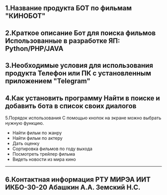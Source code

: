 1.Название продукта 
 БОТ по фильмам "КИНОБОТ"
--------------------------------------------------------------------------
2.Краткое описание
 Бот для поиска фильмов
 Использованные в разработке ЯП:
 Python/PHP/JAVA
--------------------------------------------------------------------------
3.Необходимые условия для использования продукта
Телефон или ПК с установленным приложением "Telegram"
--------------------------------------------------------------------------
4.Как установить программу
Найти в поиске и добавить бота в список своих диалогов
--------------------------------------------------------------------------
5.Порядок использования
С помощью кнопок на экране можно выбрать нужную функцию. 
- Найти фильм по жанру
- Найти фильм по актеру
- Дать оценку
- Сортировка фильмов по году выхода
- Посмотреть трейлер фильма
- Видеть новости из мира кино
--------------------------------------------------------------------------
6.Контактная информация
РТУ МИРЭА ИИТ
ИКБО-30-20
Абашкин А.А.
Земский Н.С.
--------------------------------------------------------------------------
